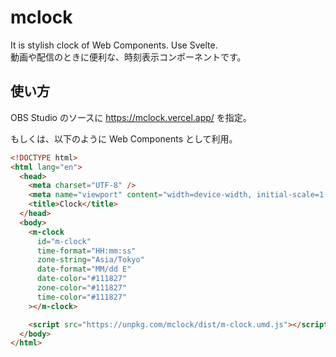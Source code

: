 # mclock

It is stylish clock of Web Components. Use Svelte.  
動画や配信のときに便利な、時刻表示コンポーネントです。

<m-clock id="m-clock" time-format="HH:mm:ss" zone-string="Asia/Tokyo" date-format="MM/dd E" date-color="#111827" zone-color="#111827" time-color="#111827"></m-clock>

<script src="https://unpkg.com/mclock/dist/m-clock.umd.js"></script>

## 使い方

OBS Studio のソースに https://mclock.vercel.app/ を指定。

もしくは、以下のように Web Components として利用。

```html
<!DOCTYPE html>
<html lang="en">
  <head>
    <meta charset="UTF-8" />
    <meta name="viewport" content="width=device-width, initial-scale=1.0" />
    <title>Clock</title>
  </head>
  <body>
    <m-clock
      id="m-clock"
      time-format="HH:mm:ss"
      zone-string="Asia/Tokyo"
      date-format="MM/dd E"
      date-color="#111827"
      zone-color="#111827"
      time-color="#111827"
    ></m-clock>

    <script src="https://unpkg.com/mclock/dist/m-clock.umd.js"></script>
  </body>
</html>
```

